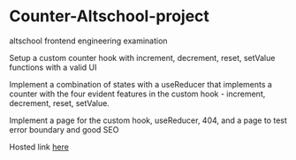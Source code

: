 # Counter-Altschool-project
altschool frontend engineering examination

Setup a custom counter hook with increment, decrement, reset, setValue functions with a valid UI

Implement a combination of states with a useReducer that implements a counter with the four evident features in the custom hook -  increment, decrement, reset, setValue.

Implement a page for the custom hook, useReducer, 404, and a page to test error boundary and good SEO

Hosted link [here](https://counter-tosin.netlify.app/)

